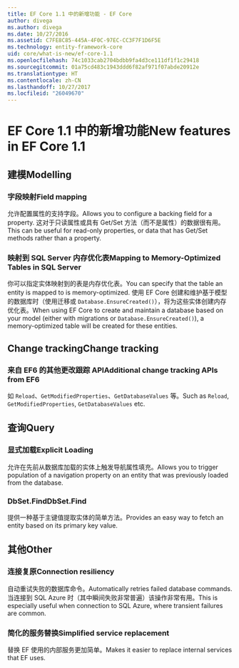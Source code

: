 ```yaml
---
title: EF Core 1.1 中的新增功能 - EF Core
author: divega
ms.author: divega
ms.date: 10/27/2016
ms.assetid: C7FE8C85-445A-4F0C-97EC-CC3F7F1D6F5E
ms.technology: entity-framework-core
uid: core/what-is-new/ef-core-1.1
ms.openlocfilehash: 74c1033cab2704bdbb9fa4d3ce111df1f1c29418
ms.sourcegitcommit: 01a75cd483c1943ddd6f82af971f07abde20912e
ms.translationtype: HT
ms.contentlocale: zh-CN
ms.lasthandoff: 10/27/2017
ms.locfileid: "26049670"
---
```

# <a name="new-features-in-ef-core-11"></a><span data-ttu-id="ecaf6-102">EF Core 1.1 中的新增功能</span><span class="sxs-lookup"><span data-stu-id="ecaf6-102">New features in EF Core 1.1</span></span>

## <a name="modelling"></a><span data-ttu-id="ecaf6-103">建模</span><span class="sxs-lookup"><span data-stu-id="ecaf6-103">Modelling</span></span>
### <a name="field-mapping"></a><span data-ttu-id="ecaf6-104">字段映射</span><span class="sxs-lookup"><span data-stu-id="ecaf6-104">Field mapping</span></span>
<span data-ttu-id="ecaf6-105">允许配置属性的支持字段。</span><span class="sxs-lookup"><span data-stu-id="ecaf6-105">Allows you to configure a backing field for a property.</span></span> <span data-ttu-id="ecaf6-106">这对于只读属性或具有 Get/Set 方法（而不是属性）的数据很有用。</span><span class="sxs-lookup"><span data-stu-id="ecaf6-106">This can be useful for read-only properties, or data that has Get/Set methods rather than a property.</span></span>
### <a name="mapping-to-memory-optimized-tables-in-sql-server"></a><span data-ttu-id="ecaf6-107">映射到 SQL Server 内存优化表</span><span class="sxs-lookup"><span data-stu-id="ecaf6-107">Mapping to Memory-Optimized Tables in SQL Server</span></span>
<span data-ttu-id="ecaf6-108">你可以指定实体映射到的表是内存优化表。</span><span class="sxs-lookup"><span data-stu-id="ecaf6-108">You can specify that the table an entity is mapped to is memory-optimized.</span></span> <span data-ttu-id="ecaf6-109">使用 EF Core 创建和维护基于模型的数据库时（使用迁移或 `Database.EnsureCreated()`），将为这些实体创建内存优化表。</span><span class="sxs-lookup"><span data-stu-id="ecaf6-109">When using EF Core to create and maintain a database based on your model (either with migrations or `Database.EnsureCreated()`), a memory-optimized table will be created for these entities.</span></span>

## <a name="change-tracking"></a><span data-ttu-id="ecaf6-110">Change tracking</span><span class="sxs-lookup"><span data-stu-id="ecaf6-110">Change tracking</span></span>
### <a name="additional-change-tracking-apis-from-ef6"></a><span data-ttu-id="ecaf6-111">来自 EF6 的其他更改跟踪 API</span><span class="sxs-lookup"><span data-stu-id="ecaf6-111">Additional change tracking APIs from EF6</span></span>
<span data-ttu-id="ecaf6-112">如 `Reload`、`GetModifiedProperties`、`GetDatabaseValues` 等。</span><span class="sxs-lookup"><span data-stu-id="ecaf6-112">Such as `Reload`, `GetModifiedProperties`, `GetDatabaseValues` etc.</span></span>

## <a name="query"></a><span data-ttu-id="ecaf6-113">查询</span><span class="sxs-lookup"><span data-stu-id="ecaf6-113">Query</span></span>
### <a name="explicit-loading"></a><span data-ttu-id="ecaf6-114">显式加载</span><span class="sxs-lookup"><span data-stu-id="ecaf6-114">Explicit Loading</span></span>
<span data-ttu-id="ecaf6-115">允许在先前从数据库加载的实体上触发导航属性填充。</span><span class="sxs-lookup"><span data-stu-id="ecaf6-115">Allows you to trigger population of a navigation property on an entity that was previously loaded from the database.</span></span>
### <a name="dbsetfind"></a><span data-ttu-id="ecaf6-116">DbSet.Find</span><span class="sxs-lookup"><span data-stu-id="ecaf6-116">DbSet.Find</span></span>
<span data-ttu-id="ecaf6-117">提供一种基于主键值提取实体的简单方法。</span><span class="sxs-lookup"><span data-stu-id="ecaf6-117">Provides an easy way to fetch an entity based on its primary key value.</span></span>

## <a name="other"></a><span data-ttu-id="ecaf6-118">其他</span><span class="sxs-lookup"><span data-stu-id="ecaf6-118">Other</span></span>
### <a name="connection-resiliency"></a><span data-ttu-id="ecaf6-119">连接复原</span><span class="sxs-lookup"><span data-stu-id="ecaf6-119">Connection resiliency</span></span>
<span data-ttu-id="ecaf6-120">自动重试失败的数据库命令。</span><span class="sxs-lookup"><span data-stu-id="ecaf6-120">Automatically retries failed database commands.</span></span> <span data-ttu-id="ecaf6-121">当连接到 SQL Azure 时（其中瞬间失败非常普遍）该操作非常有用。</span><span class="sxs-lookup"><span data-stu-id="ecaf6-121">This is especially useful when connection to SQL Azure, where transient failures are common.</span></span>
### <a name="simplified-service-replacement"></a><span data-ttu-id="ecaf6-122">简化的服务替换</span><span class="sxs-lookup"><span data-stu-id="ecaf6-122">Simplified service replacement</span></span>
<span data-ttu-id="ecaf6-123">替换 EF 使用的内部服务更加简单。</span><span class="sxs-lookup"><span data-stu-id="ecaf6-123">Makes it easier to replace internal services that EF uses.</span></span>
